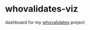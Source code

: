 # whovalidates-viz
dashboard for my [whovalidates](https://github.com/maxgrossman/whovalidates) project
